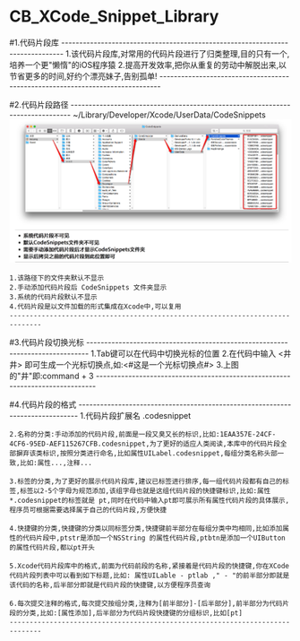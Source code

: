 # CB_XCode_Snippet_Library


#1.代码片段库
    ------------------------------------------------------------------------------
    1.该代码片段库,对常用的代码片段进行了归类整理,目的只有一个,培养一个更"懒惰"的iOS程序猿
    2.提高开发效率,把你从重复的劳动中解脱出来,以节省更多的时间,好约个漂亮妹子,告别孤单!
    ------------------------------------------------------------------------------



#2.代码片段路径
    ------------------------------------------------------------------------------
    ~/Library/Developer/Xcode/UserData/CodeSnippets
    ![image](https://raw.githubusercontent.com/ChaoBo/CB_XCode_Snippet_Library/master/%E4%BB%A3%E7%A0%81%E7%89%87%E6%AE%B5%E6%9C%AC%E5%9C%B0%E8%B7%AF%E5%BE%84.png)

    1.该路径下的文件夹默认不显示
    2.手动添加代码片段后 CodeSnippets 文件夹显示
    3.系统的代码片段默认不显示
    4.代码片段是以文件加载的形式集成在Xcode中,可以复用
    ------------------------------------------------------------------------------



#3.代码片段切换光标
    ------------------------------------------------------------------------------
    1.Tab键可以在代码中切换光标的位置
    2.在代码中输入 <井  井> 即可生成一个光标切换点,如:<#这是一个光标切换点#>
    3.上图的"井"即:command + 3
    ------------------------------------------------------------------------------



#4.代码片段的格式
    ------------------------------------------------------------------------------
    1.代码片段扩展名 .codesnippet

    2.名称的分类:手动添加的代码片段,前面是一段又臭又长的标识,比如:1EAA357E-24CF-4CF6-95ED-AEF115267CFB.codesnippet,为了更好的适应人类阅读,本库中的代码片段全部摒弃该类标识,按照分类进行命名,比如属性UILabel.codesnippet,每组分类名称头部一致,比如:属性...,注释...

    3.标签的分类,为了更好的展示代码片段库,建议已标签进行排序,每一组代码片段都有自己的标签,标签以2-5个字母为规范添加,该组字母也就是这组代码片段的快捷键标识,比如:属性*.codesnippet的标签就是 pt,同时在代码中输入pt即可展示所有属性代码片段的具体展示,程序员可根据需要选择属于自己的代码片段,方便快捷

    4.快捷键的分类,快捷键的分类以同标签分类,快捷键前半部分在每组分类中均相同,比如添加属性的代码片段中,ptstr是添加一个NSString 的属性代码片段,ptbtn是添加一个UIButton的属性代码片段,都以pt开头

    5.Xcode代码片段库中的格式,前面为代码前段的名称,紧接着是代码片段的快捷键,你在XCode代码片段列表中可以看到如下标题,比如: 属性UILable - ptlab ," - "的前半部分即就是该代码的名称,后半部分即就是代码片段的快捷键,以方便程序员查询

    6.每次提交注释的格式,每次提交按组分类,注释为[前半部分]-[后半部分],前半部分为代码片段的分类,比如:[属性添加],后半部分为代码片段快捷键的分组标识,比如[pt]
    ------------------------------------------------------------------------------
        













